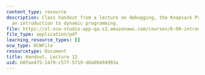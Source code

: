 ```yaml
---
content_type: resource
description: Class handout from a lecture on debugging, the Knapsack Problem, and
  an introduction to dynamic programming.
file: https://ol-ocw-studio-app-qa.s3.amazonaws.com/courses/6-00-introduction-to-computer-science-and-programming-fall-2008/b0fae4751479c57f5719d0a00494993a_lec12.pdf
file_type: application/pdf
learning_resource_types: []
ocw_type: OCWFile
resourcetype: Document
title: Handout, Lecture 12
uid: b0fae475-1479-c57f-5719-d0a00494993a
---
```

